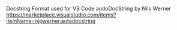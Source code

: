 Docstring Format used for VS Code
audoDocString by Nils Werner
https://marketplace.visualstudio.com/items?itemName=njpwerner.autodocstring